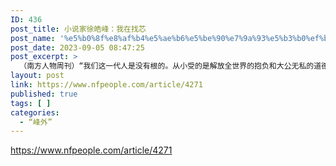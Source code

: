 ```yaml
---
ID: 436
post_title: 小说家徐皓峰：我在找芯
post_name: '%e5%b0%8f%e8%af%b4%e5%ae%b6%e5%be%90%e7%9a%93%e5%b3%b0%ef%bc%9a%e6%88%91%e5%9c%a8%e6%89%be%e8%8a%af'
post_date: 2023-09-05 08:47:25
post_excerpt: >
  （南方人物周刊）“我们这一代人是没有根的。从小受的是解放全世界的抱负和大公无私的道德灌输，长大后，这种理想目标、道德观念全面崩溃，等于一根没有芯的蜡烛。没芯就要灭，我在找芯。”
layout: post
link: https://www.nfpeople.com/article/4271
published: true
tags: [ ]
categories:
  - “峰外”
---
```

https://www.nfpeople.com/article/4271